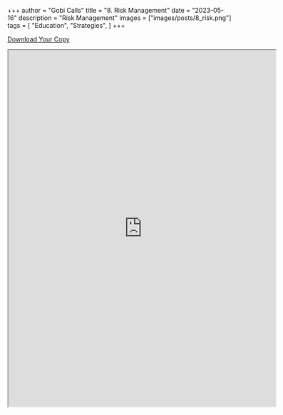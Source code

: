 +++
author = "Gobi Calls"
title = "8. Risk Management"
date = "2023-05-16"
description = "Risk Management"
images = ["images/posts/8_risk.png"]
tags = [
    "Education",
    "Strategies",
]
+++

<a class="btn btn-secondary px-4 my-1 ms-xl-4" href="https://docs.google.com/document/d/1P0keaUrM_RhLyWx7wj0QGZryFOU0puSzsOI04iuvPGE/preview" target="_blank">Download Your Copy</span></a>
<iframe src="https://docs.google.com/document/d/1P0keaUrM_RhLyWx7wj0QGZryFOU0puSzsOI04iuvPGE/preview" width="600px" height="800px" allow="autoplay"></iframe>
